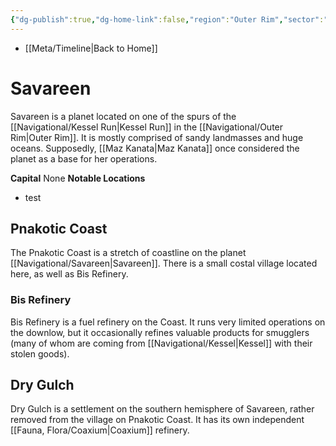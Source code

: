 ```yaml
---
{"dg-publish":true,"dg-home-link":false,"region":"Outer Rim","sector":"Savareen","system":"Savareen","grid":"Q-16","aliases":[],"tags":["map","planet","kessel","corellian"],"permalink":"/navigational/savareen/","dgHomeLink":false,"dgPassFrontmatter":true}
---
```


- [[Meta/Timeline\|Back to Home]]

# Savareen
Savareen is a planet located on one of the spurs of the [[Navigational/Kessel Run\|Kessel Run]] in the [[Navigational/Outer Rim\|Outer Rim]]. It is mostly comprised of sandy landmasses and huge oceans. Supposedly, [[Maz Kanata\|Maz Kanata]] once considered the planet as a base for her operations. 

**Capital** None
**Notable Locations**
- test

## Pnakotic Coast
The Pnakotic Coast is a stretch of coastline on the planet [[Navigational/Savareen\|Savareen]]. There is a small costal village located here, as well as Bis Refinery. 

### Bis Refinery
Bis Refinery is a fuel refinery on the Coast. It runs very limited operations on the downlow, but it occasionally refines valuable products for smugglers (many of whom are coming from [[Navigational/Kessel\|Kessel]] with their stolen goods).

## Dry Gulch
Dry Gulch is a settlement on the southern hemisphere of Savareen, rather removed from the village on Pnakotic Coast. It has its own independent [[Fauna, Flora/Coaxium\|Coaxium]] refinery. 
